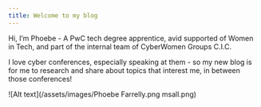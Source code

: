 ```yaml
---
title: Welcome to my blog
---
```


Hi, I’m Phoebe - A PwC tech degree apprentice, avid supported of Women in Tech, and part of the internal team of CyberWomen Groups C.I.C.

I love cyber conferences, especially speaking at them - so my new blog is for me to research and share about topics that interest me, in between those conferences!

![Alt text](/assets/images/Phoebe Farrelly.png msall.png)
